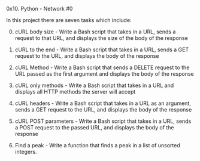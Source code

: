 0x10. Python - Network #0

In this project there are seven tasks which include:

0. cURL body size - Write a Bash script that takes in a URL, sends a request to that URL, and displays the size of the body of the response

1. cURL to the end - Write a Bash script that takes in a URL, sends a GET request to the URL, and displays the body of the response

2. cURL Method - Write a Bash script that sends a DELETE request to the URL passed as the first argument and displays the body of the response

3. cURL only methods - Write a Bash script that takes in a URL and displays all HTTP methods the server will accept

4. cURL headers - Write a Bash script that takes in a URL as an argument, sends a GET request to the URL, and displays the body of the response

5. cURL POST parameters - Write a Bash script that takes in a URL, sends a POST request to the passed URL, and displays the body of the response

6. Find a peak - Write a function that finds a peak in a list of unsorted integers.
